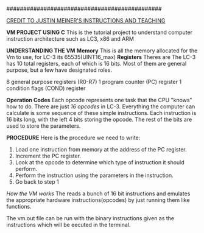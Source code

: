 ##############################################

[CREDIT TO JUSTIN MEINER'S INSTRUCTIONS AND TEACHING](https://justinmeiners.github.io/lc3-vm/index.html#1:12)


**VM PROJECT USING C**
This is the tutorial project to understand computer instruction architecture such as LC3, x86 and ARM


**UNDERSTANDING THE VM**
**Memory**
This is all the memory allocated for the Vm to use, for LC-3 its 65535(UINT16_max)
**Registers**
Theres are The LC-3 has 10 total registers, each of which is 16 bits. Most of them are general purpose, but a few have designated roles.

8 general purpose registers (R0-R7)
1 program counter (PC) register
1 condition flags (COND) register

**Operation Codes**
Each opcode represents one task that the CPU "knows" how to do. There are just *16 opcodes* in LC-3. Everything the computer can calculate is some sequence of these simple instructions. Each instruction is 16 bits long, with the left 4 bits storing the opcode. The rest of the bits are used to store the parameters.

**PROCEDURE**
Here is the procedure we need to write:

1. Load one instruction from memory at the address of the PC register.
2. Increment the PC register.
3. Look at the opcode to determine which type of instruction it should perform.
4. Perform the instruction using the parameters in the instruction.
5. Go back to step 1


*How the VM works*
The reads a bunch of 16 bit instructions and emulates the appropriate hardware instructions(opcodes) by just running them like functions.

The vm.out file can be run with the binary instructions given as the instructions which will be eecuted in the terminal.